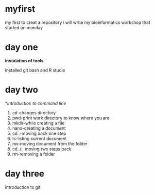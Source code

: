 # myfirst
my first to creat a repository
i will write my bioinformatics workshop that started on monday

# day one
**instalation of tools**

installed git bash and R studio

# day two

**introduction to command line*


1.  cd-changes directory
2.  pwd-print work directory to know where you are
3.  mkdir-while creating a file
4.  nano-creating a document
5.  cd..-moving back one step
6.  ls-listing current document
7.  mv-moving document from the folder
8.  cd../.. moving two steps back
9.  rm-removing a folder

# day three

introduction to git

